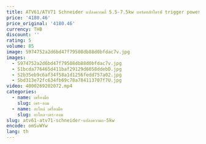 ```yaml
---
title: ATV61/ATV71 Schneider แปลงความถี่ 5.5-7.5kw บอร์ดหลักไดรฟ์ trigger power board
price: '4180.46'
price_original: '4180.46'
currency: THB
discount: ''
rating: 5
volume: 85
image: S974752a2d6bd47f79508db88d0bfdac7v.jpg
images:
  - S974752a2d6bd47f79508db88d0bfdac7v.jpg
  - S1bcda776465d411baf29129d6058ddebD.jpg
  - S2b35eb9c6af34f58a1d1256fedd757a02.jpg
  - Sbd313e72fc634fb69c78a784113707f7U.jpg
video: 4000269202072.mp4
categories:
  - name: เครื่องมือ
    slug: เคร-องม
  - name: อะไหล่ เครื่องมือ
    slug: อะไหล-เคร-องม
slug: atv61-atv71-schneider-แปลงความถ-5kw
encode: omSvWYw
lang: th
---
```

  
